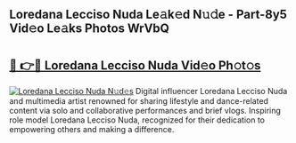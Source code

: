 ## Loredana Lecciso Nuda Le𝚊k𝚎d N𝚞𝚍e - Part-8y5 Vid𝚎o Le𝚊ks Photos WrVbQ

# <h2><a href="http://fbc7zz.evod.top/?m=Loredana+Lecciso+Nuda">🔗 👉🔴 Loredana Lecciso Nuda Vid𝚎o Ph𝚘t𝚘s</a></h2>

[![Loredana Lecciso Nuda N𝚞d𝚎s](https://i.imgur.com/8V9OHl7.gif)](http://fbc7zz.evod.top/?m=Loredana+Lecciso+Nuda)
Digital influencer Loredana Lecciso Nuda and multimedia artist renowned for sharing lifestyle and dance-related content via solo and collaborative performances and brief vlogs. Inspiring role model Loredana Lecciso Nuda, recognized for their dedication to empowering others and making a difference. 
